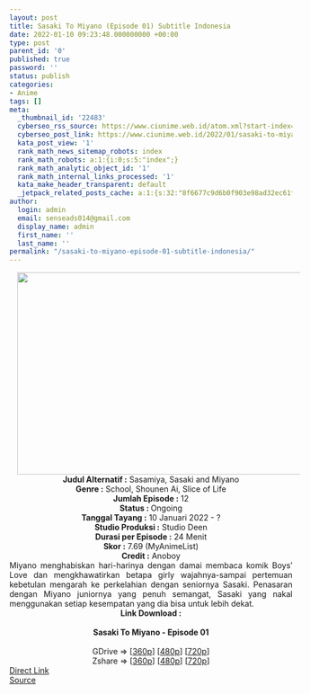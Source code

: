 ```yaml
---
layout: post
title: Sasaki To Miyano (Episode 01) Subtitle Indonesia
date: 2022-01-10 09:23:48.000000000 +00:00
type: post
parent_id: '0'
published: true
password: ''
status: publish
categories:
- Anime
tags: []
meta:
  _thumbnail_id: '22483'
  cyberseo_rss_source: https://www.ciunime.web.id/atom.xml?start-index=1
  cyberseo_post_link: https://www.ciunime.web.id/2022/01/sasaki-to-miyano-subtitle-indonesia.html
  kata_post_view: '1'
  rank_math_news_sitemap_robots: index
  rank_math_robots: a:1:{i:0;s:5:"index";}
  rank_math_analytic_object_id: '1'
  rank_math_internal_links_processed: '1'
  kata_make_header_transparent: default
  _jetpack_related_posts_cache: a:1:{s:32:"8f6677c9d6b0f903e98ad32ec61f8deb";a:2:{s:7:"expires";i:1654081013;s:7:"payload";a:0:{}}}
author:
  login: admin
  email: senseads014@gmail.com
  display_name: admin
  first_name: ''
  last_name: ''
permalink: "/sasaki-to-miyano-episode-01-subtitle-indonesia/"
---
```

<div class="separator" style="clear: both; text-align: center;"><a href="https://blogger.googleusercontent.com/img/a/AVvXsEjurGxUHkFQL152a7PVIbXTUdy269ume6k66xjaOif9JIPTqLfUP20wL2UdTOVj3OJ7SuZiQtuNmn4j4Tm3pOQt48PMuWi0N9T-6BsZ01w4cSRZKT18W_DFe372C6PRy4xwWYlem0TNo_5GiM2hNqcJAPOd8TVcaAtvVP8BHiJYrb-UMCn4SdEFZfi2=s1280" imageanchor="1" style="margin-left: 1em; margin-right: 1em;"><img border="0" data-original-height="720" data-original-width="1280" height="360" src="{{ site.baseurl }}/assets/2022/01/AVvXsEjurGxUHkFQL152a7PVIbXTUdy269ume6k66xjaOif9JIPTqLfUP20wL2UdTOVj3OJ7SuZiQtuNmn4j4Tm3pOQt48PMuWi0N9T-6BsZ01w4cSRZKT18W_DFe372C6PRy4xwWYlem0TNo_5GiM2hNqcJAPOd8TVcaAtvVP8BHiJYrb-UMCn4SdEFZfi2=w640-h360" width="640" /></a></div>
<div class="separator" style="clear: both; text-align: center;"></div>
<div style="text-align: center;"><b>Judul</b><b><b> Alternatif</b> :</b> Sasamiya, Sasaki and Miyano</div>
<div style="text-align: center;"><b><b>Genre :</b></b> School, Shounen Ai, Slice of Life</div>
<div style="text-align: center;"><b>Jumlah Episode :</b> 12<br /><b>Status :&nbsp;</b>Ongoing<br /><b>Tanggal Tayang :</b> 10 Januari 2022 - ?<br /><b>Studio Produksi :</b>&nbsp;Studio Deen<br /><b>Durasi per Episode :</b> 24 Menit</div>
<div style="text-align: center;"><b>Skor :</b> 7.69 (MyAnimeList)</div>
<div style="text-align: center;"><b>Credit :</b>&nbsp;Anoboy</div>
<div style="text-align: center;"></div>
<div style="text-align: justify;">Miyano menghabiskan hari-harinya dengan damai membaca komik Boys’ Love dan mengkhawatirkan betapa girly wajahnya-sampai pertemuan kebetulan mengarah ke perkelahian dengan seniornya Sasaki. Penasaran dengan Miyano juniornya yang penuh semangat, Sasaki yang nakal menggunakan setiap kesempatan yang dia bisa untuk lebih dekat.</div>
<div style="text-align: justify;"></div>
<div style="text-align: justify;"></div>
<div style="text-align: center;">
<div style="text-align: center;">
<div style="text-align: left;">
<div style="text-align: center;"><b>Link Download :</b></div>
<div style="text-align: center;"><b><br /></b></div>
<div style="text-align: center;"><span style="text-align: left;"><b>Sasaki To Miyano&nbsp;</b></span><b>- Episode 01</b></div>
<div style="text-align: center;"><b><br /></b></div>
<div style="text-align: center;">GDrive =&gt; [<a href="https://www.mp4upload.com/b1qy308d9mlf" target="_blank" rel="noopener">360p</a>] [<a href="https://www.mp4upload.com/1emvehv15mve" target="_blank" rel="noopener">480p</a>] [<a href="https://www.mp4upload.com/orwpf72lnwdo" target="_blank" rel="noopener">720p</a>]</div>
<div style="text-align: center;">Zshare =&gt; [<a href="https://www66.zippyshare.com/v/bO1a08Od/file.html" target="_blank" rel="noopener">360p</a>] [<a href="https://www66.zippyshare.com/v/WGim2agD/file.html" target="_blank" rel="noopener">480p</a>] [<a href="https://www7.zippyshare.com/v/zxdIoBNG/file.html" target="_blank" rel="noopener">720p</a>]</div>
</div>
</div>
</div>
<link rel="stylesheet" href="https://cdnjs.cloudflare.com/ajax/libs/font-awesome/4.7.0/css/font-awesome.min.css" />
<div class="divbtn"> <a href="https://handymansurrender.com/fihup8buzv?key=94550f7ce39444073321dde3b8782f97" class="btn"><i class="fa fa-download"></i> Direct Link</a> <br /><a href="https://www.ciunime.web.id/2022/01/sasaki-to-miyano-subtitle-indonesia.html">Source</a> </div>
